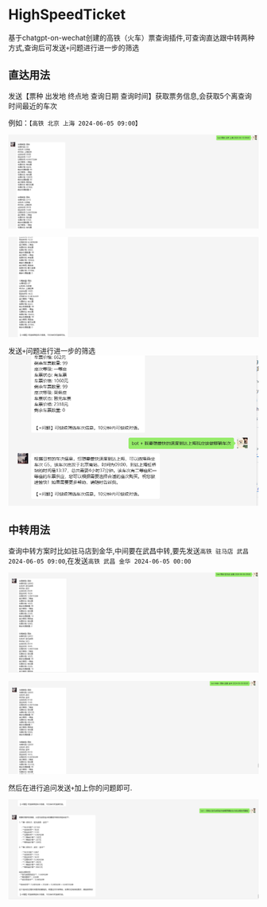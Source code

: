 # HighSpeedTicket
基于chatgpt-on-wechat创建的高铁（火车）票查询插件,可查询直达跟中转两种方式,查询后可发送`+`问题进行进一步的筛选

## 直达用法
发送【票种 出发地 终点地 查询日期 查询时间】获取票务信息,会获取5个离查询时间最近的车次

例如：`【高铁 北京 上海 2024-06-05 09:00】`

![直达1](Image/1.png)

![直达2](Image/2.png)

发送`+`问题进行进一步的筛选
![直达追问](Image/3.png)

## 中转用法
查询中转方案时比如驻马店到金华,中间要在武昌中转,要先发送`高铁 驻马店 武昌 2024-06-05 09:00`,在发送`高铁 武昌 金华 2024-06-05 00:00`

![中转1](Image/4.png)

![中转2](Image/5.png)

然后在进行追问发送`+`加上你的问题即可.

![中转追问](Image/6.png)
